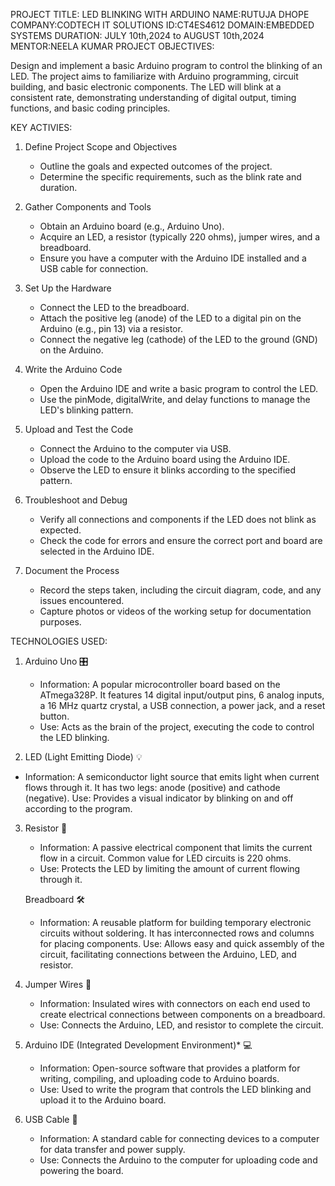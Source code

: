 PROJECT TITLE: LED BLINKING WITH ARDUINO
NAME:RUTUJA DHOPE
COMPANY:CODTECH IT SOLUTIONS
ID:CT4ES4612
DOMAIN:EMBEDDED SYSTEMS
DURATION: JULY 10th,2024 to AUGUST 10th,2024
MENTOR:NEELA KUMAR
PROJECT OBJECTIVES:

Design and implement a basic Arduino program to control the blinking of an LED. The project aims to familiarize with Arduino programming, circuit building, and basic electronic components. The LED will blink at a consistent rate, demonstrating understanding of digital output, timing functions, and basic coding principles.

KEY ACTIVIES:

1. Define Project Scope and Objectives
   - Outline the goals and expected outcomes of the project.
   - Determine the specific requirements, such as the blink rate and duration.

2. Gather Components and Tools
   - Obtain an Arduino board (e.g., Arduino Uno).
   - Acquire an LED, a resistor (typically 220 ohms), jumper wires, and a breadboard.
   - Ensure you have a computer with the Arduino IDE installed and a USB cable for connection.

3. Set Up the Hardware
   - Connect the LED to the breadboard.
   - Attach the positive leg (anode) of the LED to a digital pin on the Arduino (e.g., pin 13) via a resistor.
   - Connect the negative leg (cathode) of the LED to the ground (GND) on the Arduino.

4. Write the Arduino Code
   - Open the Arduino IDE and write a basic program to control the LED.
   - Use the pinMode, digitalWrite, and delay functions to manage the LED's blinking pattern.

5. Upload and Test the Code
   - Connect the Arduino to the computer via USB.
   - Upload the code to the Arduino board using the Arduino IDE.
   - Observe the LED to ensure it blinks according to the specified pattern.

6. Troubleshoot and Debug
   - Verify all connections and components if the LED does not blink as expected.
   - Check the code for errors and ensure the correct port and board are selected in the Arduino IDE.

7. Document the Process
   - Record the steps taken, including the circuit diagram, code, and any issues encountered.
   - Capture photos or videos of the working setup for documentation purposes.


TECHNOLOGIES USED:

1. Arduino Uno 🎛
   - Information: A popular microcontroller board based on the ATmega328P. It features 14 digital input/output pins, 6 analog inputs, a 16 MHz quartz crystal, a USB connection, a power jack, and a reset button.
   - Use: Acts as the brain of the project, executing the code to control the LED blinking.

 2.  LED (Light Emitting Diode) 💡
   - Information: A semiconductor light source that emits light when current flows through it. It has two legs: anode (positive) and cathode (negative).
     Use: Provides a visual indicator by blinking on and off according to the program.

3. Resistor 🔧
   - Information: A passive electrical component that limits the current flow in a circuit. Common value for LED circuits is 220 ohms.
   - Use: Protects the LED by limiting the amount of current flowing through it.

   Breadboard 🛠
   - Information: A reusable platform for building temporary electronic circuits without soldering. It has interconnected rows and columns for placing components.
     Use: Allows easy and quick assembly of the circuit, facilitating connections between the Arduino, LED, and resistor.

5. Jumper Wires 🔌
   - Information: Insulated wires with connectors on each end used to create electrical connections between components on a breadboard.
   - Use: Connects the Arduino, LED, and resistor to complete the circuit.

6. Arduino IDE (Integrated Development Environment)* 💻
   - Information: Open-source software that provides a platform for writing, compiling, and uploading code to Arduino boards.
   - Use: Used to write the program that controls the LED blinking and upload it to the Arduino board.

7. USB Cable 🔋
   - Information: A standard cable for connecting devices to a computer for data transfer and power supply.
   - Use: Connects the Arduino to the computer for uploading code and powering the board.
